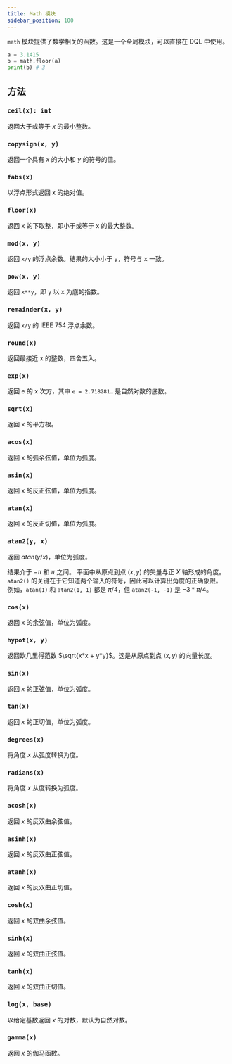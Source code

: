 ```yaml
---
title: Math 模块
sidebar_position: 100
---
```


`math` 模块提供了数学相关的函数。这是一个全局模块，可以直接在 DQL 中使用。

```python
a = 3.1415
b = math.floor(a)
print(b) # 3
```

## 方法

### `ceil(x): int`

返回大于或等于 $x$ 的最小整数。

### `copysign(x, y)`

返回一个具有 $x$ 的大小和 $y$ 的符号的值。

### `fabs(x)`

以浮点形式返回 x 的绝对值。

### `floor(x)`

返回 x 的下取整，即小于或等于 x 的最大整数。

### `mod(x, y)`

返回 `x/y` 的浮点余数。结果的大小小于 y，符号与 x 一致。

### `pow(x, y)`

返回 `x**y`，即 y 以 x 为底的指数。

### `remainder(x, y)`

返回 `x/y` 的 IEEE 754 浮点余数。

### `round(x)`

返回最接近 x 的整数，四舍五入。

### `exp(x)`

返回 e 的 x 次方，其中 `e = 2.718281…` 是自然对数的底数。

### `sqrt(x)`

返回 x 的平方根。

### `acos(x)`

返回 x 的弧余弦值，单位为弧度。

### `asin(x)`

返回 x 的反正弦值，单位为弧度。

### `atan(x)`

返回 x 的反正切值，单位为弧度。

### `atan2(y, x)`

返回 $atan(y / x)$，单位为弧度。

结果介于 $-\pi$ 和 $\pi$ 之间。
平面中从原点到点 $(x, y)$ 的矢量与正 $X$ 轴形成的角度。
`atan2()` 的关键在于它知道两个输入的符号，因此可以计算出角度的正确象限。
例如，`atan(1)` 和 `atan2(1, 1)` 都是 $\pi/4$，但 `atan2(-1, -1)` 是 $-3*\pi/4$。

### `cos(x)`

返回 x 的余弦值，单位为弧度。

### `hypot(x, y)`

返回欧几里得范数 $\sqrt{x*x + y*y}$。这是从原点到点 $(x, y)$ 的向量长度。

### `sin(x)`

返回 $x$ 的正弦值，单位为弧度。

### `tan(x)`

返回 $x$ 的正切值，单位为弧度。

### `degrees(x)`

将角度 $x$ 从弧度转换为度。

### `radians(x)`

将角度 $x$ 从度转换为弧度。

### `acosh(x)`

返回 $x$ 的反双曲余弦值。

### `asinh(x)`

返回 $x$ 的反双曲正弦值。

### `atanh(x)`

返回 $x$ 的反双曲正切值。

### `cosh(x)`

返回 $x$ 的双曲余弦值。

### `sinh(x)`

返回 $x$ 的双曲正弦值。

### `tanh(x)`

返回 $x$ 的双曲正切值。

### `log(x, base)`

以给定基数返回 $x$ 的对数，默认为自然对数。

### `gamma(x)`

返回 $x$ 的伽马函数。
